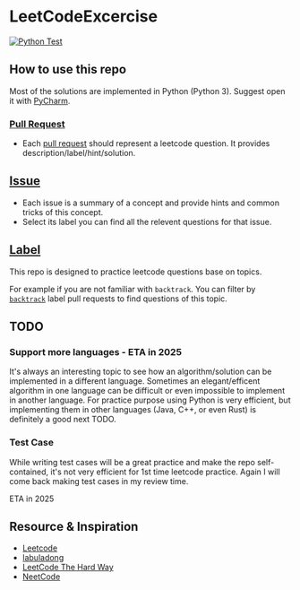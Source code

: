 # LeetCodeExcercise

[![Python Test](https://github.com/JangoBoogaloo/LeetCodeExcercise/actions/workflows/python-test.yml/badge.svg)](https://github.com/JangoBoogaloo/LeetCodeExcercise/actions/workflows/python-test.yml)
## How to use this repo

Most of the solutions are implemented in Python (Python 3). Suggest open it with [PyCharm](https://www.jetbrains.com/pycharm/?source=google&medium=cpc&campaign=AMER_en_CA_PyCharm_Branded&term=pycharm&content=698987581431&gad_source=1&gclid=Cj0KCQiA4rK8BhD7ARIsAFe5LXISzVE80TBr4oJV7w-nKm8gX2kGQZ5KqO5lWFwIpmoZQhVodAOd_eMaAlCMEALw_wcB).

### [Pull Request](https://github.com/JangoBoogaloo/LeetCodeExcercise/pulls?q=is%3Apr+is%3Amerged)

* Each [pull request](https://github.com/JangoBoogaloo/LeetCodeExcercise/pulls?q=is%3Apr+is%3Amerged+-label%3Atestcase+) should represent a leetcode question. It provides description/label/hint/solution.

## [Issue](https://github.com/JangoBoogaloo/LeetCodeExcercise/issues)

* Each issue is a summary of a concept and provide hints and common tricks of this concept.
* Select its label you can find all the relevent questions for that issue.

## [Label](https://github.com/JangoBoogaloo/LeetCodeExcercise/labels)

This repo is designed to practice leetcode questions base on topics. 

For example if you are not familiar with `backtrack`. You can filter by [`backtrack`](https://github.com/JangoBoogaloo/LeetCodeExcercise/pulls?q=is%3Apr+is%3Amerged+-label%3Atestcase+label%3Abacktrack) label pull requests to find questions of this topic.

## TODO

### Support more languages - ETA in 2025

It's always an interesting topic to see how an algorithm/solution can be implemented in a different language. Sometimes an elegant/efficent algorithm in one language can be difficult or even impossible to implement in another language.
For practice purpose using Python is very efficient, but implementing them in other languages (Java, C++, or even Rust) is definitely a good next TODO.

### Test Case

While writing test cases will be a great practice and make the repo self-contained, it's not very efficient for 1st time leetcode practice. Again I will come back making test cases in my review time. 

ETA in 2025

## Resource & Inspiration
* [Leetcode](https://leetcode.com/problemset/)
* [labuladong](https://labuladong.online/algo/home/)
* [LeetCode The Hard Way](https://leetcodethehardway.com/)
* [NeetCode](https://www.youtube.com/@NeetCode)
